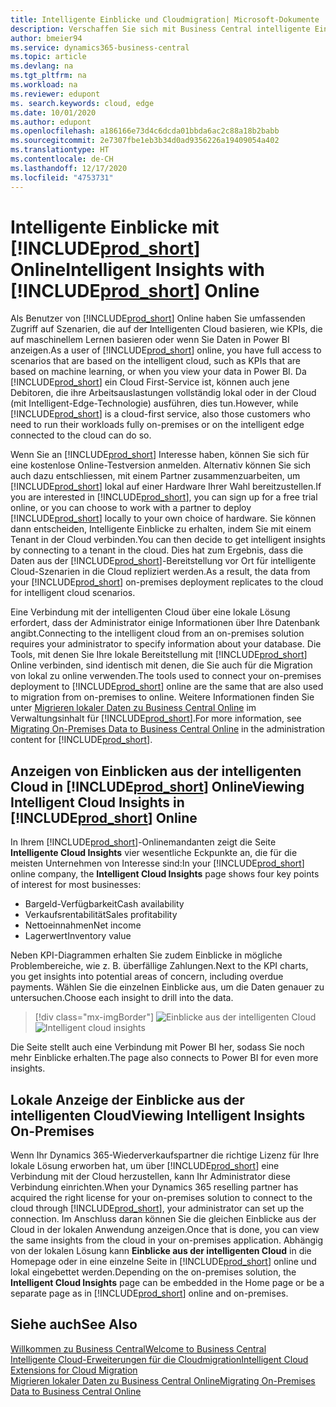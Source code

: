 ```yaml
---
title: Intelligente Einblicke und Cloudmigration| Microsoft-Dokumente
description: Verschaffen Sie sich mit Business Central intelligente Einblicke über Ihre lokale Lösung. Erfahren Sie, wie Sie in die Cloud migrieren.
author: bmeier94
ms.service: dynamics365-business-central
ms.topic: article
ms.devlang: na
ms.tgt_pltfrm: na
ms.workload: na
ms.reviewer: edupont
ms. search.keywords: cloud, edge
ms.date: 10/01/2020
ms.author: edupont
ms.openlocfilehash: a186166e73d4c6dcda01bbda6ac2c88a18b2babb
ms.sourcegitcommit: 2e7307fbe1eb3b34d0ad9356226a19409054a402
ms.translationtype: HT
ms.contentlocale: de-CH
ms.lasthandoff: 12/17/2020
ms.locfileid: "4753731"
---
```

# <a name="intelligent-insights-with-prod_short-online"></a><span data-ttu-id="43293-104">Intelligente Einblicke mit [!INCLUDE[prod_short](includes/prod_short.md)] Online</span><span class="sxs-lookup"><span data-stu-id="43293-104">Intelligent Insights with [!INCLUDE[prod_short](includes/prod_short.md)] Online</span></span>

<span data-ttu-id="43293-105">Als Benutzer von [!INCLUDE[prod_short](includes/prod_short.md)] Online haben Sie umfassenden Zugriff auf Szenarien, die auf der Intelligenten Cloud basieren, wie KPIs, die auf maschinellem Lernen basieren oder wenn Sie Daten in Power BI anzeigen.</span><span class="sxs-lookup"><span data-stu-id="43293-105">As a user of [!INCLUDE[prod_short](includes/prod_short.md)] online, you have full access to scenarios that are based on the intelligent cloud, such as KPIs that are based on machine learning, or when you view your data in Power BI.</span></span> <span data-ttu-id="43293-106">Da [!INCLUDE[prod_short](includes/prod_short.md)] ein Cloud First-Service ist, können auch jene Debitoren, die ihre Arbeitsauslastungen vollständig lokal oder in der Cloud (mit Intelligent-Edge-Technologie) ausführen, dies tun.</span><span class="sxs-lookup"><span data-stu-id="43293-106">However, while [!INCLUDE[prod_short](includes/prod_short.md)] is a cloud-first service, also those customers who need to run their workloads fully on-premises or on the intelligent edge connected to the cloud can do so.</span></span>  

<span data-ttu-id="43293-107">Wenn Sie an [!INCLUDE[prod_short](includes/prod_short.md)] Interesse haben, können Sie sich für eine kostenlose Online-Testversion anmelden.  Alternativ können Sie sich auch dazu entschliessen, mit einem Partner zusammenzuarbeiten, um [!INCLUDE[prod_short](includes/prod_short.md)] lokal auf einer Hardware Ihrer Wahl bereitzustellen.</span><span class="sxs-lookup"><span data-stu-id="43293-107">If you are interested in [!INCLUDE[prod_short](includes/prod_short.md)], you can sign up for a free trial online, or you can choose to work with a partner to deploy [!INCLUDE[prod_short](includes/prod_short.md)] locally to your own choice of hardware.</span></span> <span data-ttu-id="43293-108">Sie können dann entscheiden, Intelligente Einblicke zu erhalten, indem Sie mit einem Tenant in der Cloud verbinden.</span><span class="sxs-lookup"><span data-stu-id="43293-108">You can then decide to get intelligent insights by connecting to a tenant in the cloud.</span></span> <span data-ttu-id="43293-109">Dies hat zum Ergebnis, dass die Daten aus der [!INCLUDE[prod_short](includes/prod_short.md)]-Bereitstellung vor Ort für intelligente Cloud-Szenarien in die Cloud repliziert werden.</span><span class="sxs-lookup"><span data-stu-id="43293-109">As a result, the data from your [!INCLUDE[prod_short](includes/prod_short.md)] on-premises deployment replicates to the cloud for intelligent cloud scenarios.</span></span>  

<span data-ttu-id="43293-110">Eine Verbindung mit der intelligenten Cloud über eine lokale Lösung erfordert, dass der Administrator einige Informationen über Ihre Datenbank angibt.</span><span class="sxs-lookup"><span data-stu-id="43293-110">Connecting to the intelligent cloud from an on-premises solution requires your administrator to specify information about your database.</span></span> <span data-ttu-id="43293-111">Die Tools, mit denen Sie Ihre lokale Bereitstellung mit [!INCLUDE[prod_short](includes/prod_short.md)] Online verbinden, sind identisch mit denen, die Sie auch für die Migration von lokal zu online verwenden.</span><span class="sxs-lookup"><span data-stu-id="43293-111">The tools used to connect your on-premises deployment to [!INCLUDE[prod_short](includes/prod_short.md)] online are the same that are also used to migration from on-premises to online.</span></span> <span data-ttu-id="43293-112">Weitere Informationen finden Sie unter [Migrieren lokaler Daten zu Business Central Online](/dynamics365/business-central/dev-itpro/administration/migrate-data) im Verwaltungsinhalt für [!INCLUDE[prod_short](includes/prod_short.md)].</span><span class="sxs-lookup"><span data-stu-id="43293-112">For more information, see [Migrating On-Premises Data to Business Central Online](/dynamics365/business-central/dev-itpro/administration/migrate-data) in the administration content for [!INCLUDE[prod_short](includes/prod_short.md)].</span></span>  

## <a name="viewing-intelligent-cloud-insights-in-prod_short-online"></a><span data-ttu-id="43293-113">Anzeigen von Einblicken aus der intelligenten Cloud in [!INCLUDE[prod_short](includes/prod_short.md)] Online</span><span class="sxs-lookup"><span data-stu-id="43293-113">Viewing Intelligent Cloud Insights in [!INCLUDE[prod_short](includes/prod_short.md)] Online</span></span>

<span data-ttu-id="43293-114">In Ihrem [!INCLUDE[prod_short](includes/prod_short.md)]-Onlinemandanten zeigt die Seite **Intelligente Cloud Insights** vier wesentliche Eckpunkte an, die für die meisten Unternehmen von Interesse sind:</span><span class="sxs-lookup"><span data-stu-id="43293-114">In your [!INCLUDE[prod_short](includes/prod_short.md)] online company, the **Intelligent Cloud Insights** page shows four key points of interest for most businesses:</span></span>

- <span data-ttu-id="43293-115">Bargeld-Verfügbarkeit</span><span class="sxs-lookup"><span data-stu-id="43293-115">Cash availability</span></span>
- <span data-ttu-id="43293-116">Verkaufsrentabilität</span><span class="sxs-lookup"><span data-stu-id="43293-116">Sales profitability</span></span>
- <span data-ttu-id="43293-117">Nettoeinnahmen</span><span class="sxs-lookup"><span data-stu-id="43293-117">Net income</span></span>
- <span data-ttu-id="43293-118">Lagerwert</span><span class="sxs-lookup"><span data-stu-id="43293-118">Inventory value</span></span>

<span data-ttu-id="43293-119">Neben KPI-Diagrammen erhalten Sie zudem Einblicke in mögliche Problembereiche, wie z. B. überfällige Zahlungen.</span><span class="sxs-lookup"><span data-stu-id="43293-119">Next to the KPI charts, you get insights into potential areas of concern, including overdue payments.</span></span> <span data-ttu-id="43293-120">Wählen Sie die einzelnen Einblicke aus, um die Daten genauer zu untersuchen.</span><span class="sxs-lookup"><span data-stu-id="43293-120">Choose each insight to drill into the data.</span></span>  

> [!div class="mx-imgBorder"]
> <span data-ttu-id="43293-121">![Einblicke aus der intelligenten Cloud](media/across-intelligent-cloud/intelligentcloudApril19.png "Zeigt die Seite „Einblicke aus der intelligenten Cloud“ in Business Central an.")</span><span class="sxs-lookup"><span data-stu-id="43293-121">![Intelligent cloud insights](media/across-intelligent-cloud/intelligentcloudApril19.png "Shows the Intelligent Cloud Insights page in Business Central")</span></span>

<span data-ttu-id="43293-122">Die Seite stellt auch eine Verbindung mit Power BI her, sodass Sie noch mehr Einblicke erhalten.</span><span class="sxs-lookup"><span data-stu-id="43293-122">The page also connects to Power BI for even more insights.</span></span>

## <a name="viewing-intelligent-insights-on-premises"></a><span data-ttu-id="43293-123">Lokale Anzeige der Einblicke aus der intelligenten Cloud</span><span class="sxs-lookup"><span data-stu-id="43293-123">Viewing Intelligent Insights On-Premises</span></span>

<span data-ttu-id="43293-124">Wenn Ihr Dynamics 365-Wiederverkaufspartner die richtige Lizenz für Ihre lokale Lösung erworben hat, um über [!INCLUDE[prod_short](includes/prod_short.md)] eine Verbindung mit der Cloud herzustellen, kann Ihr Administrator diese Verbindung einrichten.</span><span class="sxs-lookup"><span data-stu-id="43293-124">When your Dynamics 365 reselling partner has acquired the right license for your on-premises solution to connect to the cloud through [!INCLUDE[prod_short](includes/prod_short.md)], your administrator can set up the connection.</span></span> <span data-ttu-id="43293-125">Im Anschluss daran können Sie die gleichen Einblicke aus der Cloud in der lokalen Anwendung anzeigen.</span><span class="sxs-lookup"><span data-stu-id="43293-125">Once that is done, you can view the same insights from the cloud in your on-premises application.</span></span> <span data-ttu-id="43293-126">Abhängig von der lokalen Lösung kann **Einblicke aus der intelligenten Cloud** in die Homepage oder in eine einzelne Seite in [!INCLUDE[prod_short](includes/prod_short.md)] online und lokal eingebettet werden.</span><span class="sxs-lookup"><span data-stu-id="43293-126">Depending on the on-premises solution, the **Intelligent Cloud Insights** page can be embedded in the Home page or be a separate page as in [!INCLUDE[prod_short](includes/prod_short.md)] online and on-premises.</span></span>  

## <a name="see-also"></a><span data-ttu-id="43293-127">Siehe auch</span><span class="sxs-lookup"><span data-stu-id="43293-127">See Also</span></span>

[<span data-ttu-id="43293-128">Willkommen zu Business Central</span><span class="sxs-lookup"><span data-stu-id="43293-128">Welcome to Business Central</span></span>](index.md)  
[<span data-ttu-id="43293-129">Intelligente Cloud-Erweiterungen für die Cloudmigration</span><span class="sxs-lookup"><span data-stu-id="43293-129">Intelligent Cloud Extensions for Cloud Migration</span></span>](ui-extensions-data-replication.md)  
[<span data-ttu-id="43293-130">Migrieren lokaler Daten zu Business Central Online</span><span class="sxs-lookup"><span data-stu-id="43293-130">Migrating On-Premises Data to Business Central Online</span></span>](/dynamics365/business-central/dev-itpro/administration/migrate-data)  
